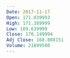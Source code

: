 ```yaml
---
Date: 2017-11-17
Open: 171.039993
High: 171.389999
Low: 169.639999
Close: 170.149994
Adj Close: 168.808151
Volume: 21899500
---
```

